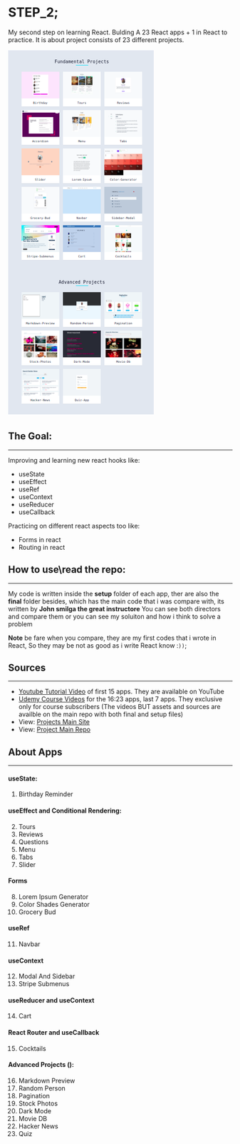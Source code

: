 # STEP_2;
My second step on learning React. Bulding A 23 React apps + 1 in React to practice. It is about project consists of 23 different projects.

![a](./step-2.png)

## The Goal: 
---
Improving and learning new react hooks like:
- useState
- useEffect
- useRef
- useContext
- useReducer 
- useCallback

Practicing on different react aspects too like:
- Forms in react
- Routing in react



## How to use\read the repo:
---
My code is written inside the **setup** folder of each app, ther are also the **final** folder besides, which has the main code that i was compare with, its written by **John smilga the great instructore**  You can see both directors and compare them or you can see my soluiton and how i think to solve a problem

**Note** be fare when you compare, they are my first 
codes that i wrote in React, So they may be not as good as i write React know :`))`;



## Sources
---
- [Youtube Tutorial Video](https://youtu.be/iZhV0bILFb0) of first 15 apps. They are available on YouTube
- [Udemy Course Videos](https://www.udemy.com/course/react-tutorial-and-projects-course/) for the 16:23 apps, last 7 apps. They exclusive only for course subscribers (The videos BUT assets and sources are availble on the main repo with both final and setup files)
- View: [Projects Main Site](https://react-projects.netlify.app/)
- View: [Project Main Repo](https://github.com/john-smilga/react-projects)



## About Apps
---
#### useState:
1. Birthday Reminder

#### useEffect and Conditional Rendering: 
2. Tours
3. Reviews
4. Questions
5. Menu
6. Tabs
7. Slider

#### Forms
8. Lorem Ipsum Generator
9. Color Shades Generator
10. Grocery Bud

#### useRef
11. Navbar

#### useContext
12. Modal And Sidebar
13. Stripe Submenus

#### useReducer and useContext
14. Cart

#### React Router and useCallback
15. Cocktails

#### Advanced Projects ():
16. Markdown Preview
17. Random Person
18. Pagination
19. Stock Photos
20. Dark Mode
21. Movie DB
22. Hacker News
23. Quiz